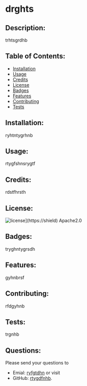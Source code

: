 # drghts
  ## Description:
  trhtsgrdhb
  ## Table of Contents:
  * [Installation](#Installation)
  * [Usage](#Usage)
  * [Credits](#Credits)
  * [License](#License)
  * [Badges](#Badges)
  * [Features](#Features)
  * [Contributing](#Contributing)
  * [Tests](#Tests)
  ## Installation:
  ryhtntygrhnb
  ## Usage:
  rtygfshnsrygtf
  ## Credits:
  rdstfhrsth
  ## License:
  ![license](https://img.shields.io/badge/license-Apache2.0-blue.svg)](https://shield)
  Apache2.0
  ## Badges:  
  tryghntygrsdh
  ## Features:
  gyhnbrsf
  ## Contributing:
  rfdgyhnb
  ## Tests:
  trgnhb
  ## Questions:
  Please send your questions to
   - Emial: [ryfgtdhn](mailto:user@example.com)
  or visit 
   - GitHub: [rtygdfnhb](https://github.com/rtygdfnhb).